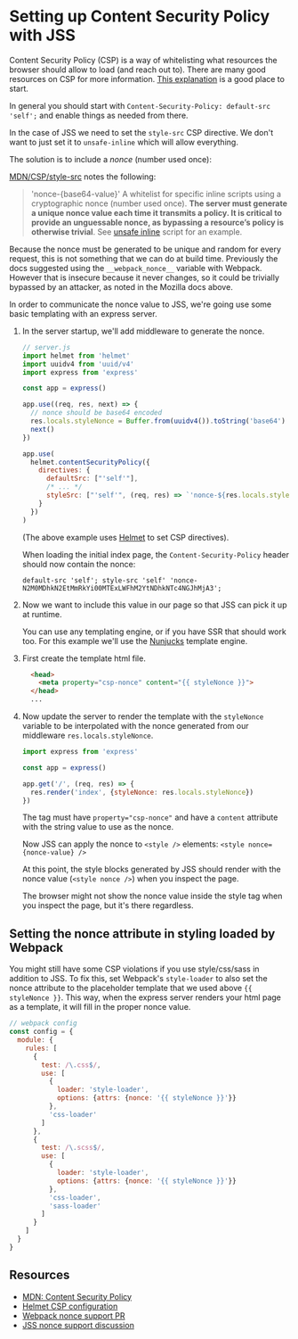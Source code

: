 # Setting up Content Security Policy with JSS

Content Security Policy (CSP) is a way of whitelisting what resources the browser should allow to load (and reach out to). There are many good resources on CSP for more information. [This explanation](https://helmetjs.github.io/docs/csp/) is a good place to start.

In general you should start with `Content-Security-Policy: default-src 'self';` and enable things as needed from there.

In the case of JSS we need to set the `style-src` CSP directive. We don't want to just set it to `unsafe-inline` which will allow everything.

The solution is to include a _nonce_ (number used once):

[MDN/CSP/style-src](https://developer.mozilla.org/en-US/docs/Web/HTTP/Headers/Content-Security-Policy/style-src) notes the following:

> 'nonce-{base64-value}'
> A whitelist for specific inline scripts using a cryptographic nonce (number used once). **The server must generate a unique nonce value each time it transmits a policy. It is critical to provide an unguessable nonce, as bypassing a resource’s policy is otherwise trivial**. See [unsafe inline](https://developer.mozilla.org/en-US/docs/Web/HTTP/Headers/Content-Security-Policy/script-src#Unsafe_inline_script) script for an example.

Because the nonce must be generated to be unique and random for every request, this is not something that we can do at build time. Previously the docs suggested using the `__webpack_nonce__` variable with Webpack. However that is insecure because it never changes, so it could be trivially bypassed by an attacker, as noted in the Mozilla docs above.

In order to communicate the nonce value to JSS, we're going use some basic templating with an express server.

1.  In the server startup, we'll add middleware to generate the nonce.

    ```js
    // server.js
    import helmet from 'helmet'
    import uuidv4 from 'uuid/v4'
    import express from 'express'

    const app = express()

    app.use((req, res, next) => {
      // nonce should be base64 encoded
      res.locals.styleNonce = Buffer.from(uuidv4()).toString('base64')
      next()
    })

    app.use(
      helmet.contentSecurityPolicy({
        directives: {
          defaultSrc: ["'self'"],
          /* ... */
          styleSrc: ["'self'", (req, res) => `'nonce-${res.locals.styleNonce}'`]
        }
      })
    )
    ```

    (The above example uses [Helmet](https://helmetjs.github.io/) to set CSP directives).

    When loading the initial index page, the `Content-Security-Policy` header should now contain the nonce:

    ```
    default-src 'self'; style-src 'self' 'nonce-N2M0MDhkN2EtMmRkYi00MTExLWFhM2YtNDhkNTc4NGJhMjA3';
    ```

1.  Now we want to include this value in our page so that JSS can pick it up at runtime.

    You can use any templating engine, or if you have SSR that should work too. For this example we'll use the [Nunjucks](https://github.com/mozilla/nunjucks) template engine.

1.  First create the template html file.

    ```html
      <head>
        <meta property="csp-nonce" content="{{ styleNonce }}">
      </head>
      ...
    ```

1.  Now update the server to render the template with the `styleNonce` variable to be interpolated with the nonce generated from our middleware `res.locals.styleNonce`.

    ```js
    import express from 'express'

    const app = express()

    app.get('/', (req, res) => {
      res.render('index', {styleNonce: res.locals.styleNonce})
    })
    ```

    The tag must have `property="csp-nonce"` and have a `content` attribute with the string value to use as the nonce.

    Now JSS can apply the nonce to `<style />` elements: `<style nonce={nonce-value} />`

    At this point, the style blocks generated by JSS should render with the nonce value (`<style nonce />`) when you inspect the page.

    The browser might not show the nonce value inside the style tag when you inspect the page, but it's there regardless.

## Setting the nonce attribute in styling loaded by Webpack

You might still have some CSP violations if you use style/css/sass in addition to JSS. To fix this, set Webpack's `style-loader` to also set the nonce attribute to the placeholder template that we used above `{{ styleNonce }}`. This way, when the express server renders your html page as a template, it will fill in the proper nonce value.

```js
// webpack config
const config = {
  module: {
    rules: [
      {
        test: /\.css$/,
        use: [
          {
            loader: 'style-loader',
            options: {attrs: {nonce: '{{ styleNonce }}'}}
          },
          'css-loader'
        ]
      },
      {
        test: /\.scss$/,
        use: [
          {
            loader: 'style-loader',
            options: {attrs: {nonce: '{{ styleNonce }}'}}
          },
          'css-loader',
          'sass-loader'
        ]
      }
    ]
  }
}
```

## Resources

- [MDN: Content Security Policy](https://developer.mozilla.org/en-US/docs/Web/HTTP/CSP)
- [Helmet CSP configuration](https://helmetjs.github.io/docs/csp/)
- [Webpack nonce support PR](https://github.com/webpack/webpack/pull/3210)
- [JSS nonce support discussion](https://github.com/cssinjs/jss/issues/559)

